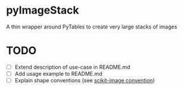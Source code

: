 # pyImageStack
A thin wrapper around PyTables to create very large stacks of images

# TODO

- [ ] Extend description of use-case in README.md
- [ ] Add usage example to README.md
- [ ] Explain shape conventions (see [scikit-image convention](https://scikit-image.org/docs/dev/user_guide/numpy_images.html#coordinate-conventions))
